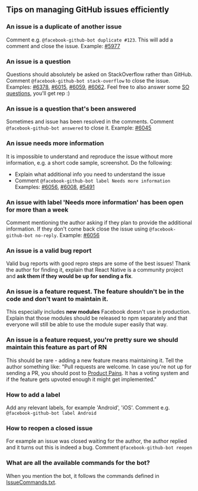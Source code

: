 ## Tips on managing GitHub issues efficiently

### An issue is a duplicate of another issue
Comment e.g. `@facebook-github-bot duplicate #123`. This will add a comment and close the issue.
Example: [#5977](https://github.com/facebook/react-native/issues/5977)

### An issue is a question
Questions should absolutely be asked on StackOverflow rather than GitHub.
Comment `@facebook-github-bot stack-overflow` to close the issue.
Examples: [#6378](https://github.com/facebook/react-native/issues/6378), [#6015](https://github.com/facebook/react-native/issues/6015), [#6059](https://github.com/facebook/react-native/issues/6059), [#6062](https://github.com/facebook/react-native/issues/6062).
Feel free to also answer some [SO questions](stackoverflow.com/questions/tagged/react-native), you'll get rep :)

### An issue is a question that's been answered
Sometimes and issue has been resolved in the comments. 
Comment `@facebook-github-bot answered` to close it.
Example: [#6045](https://github.com/facebook/react-native/issues/6045)

### An issue needs more information
It is impossible to understand and reproduce the issue without more information, e.g. a short code sample, screenshot.
Do the following:
- Explain what additional info you need to understand the issue
- Comment `@facebook-github-bot label Needs more information`
Examples: [#6056](https://github.com/facebook/react-native/issues/6056), [#6008](https://github.com/facebook/react-native/issues/6008), [#5491](https://github.com/facebook/react-native/issues/5491)

### An issue with label 'Needs more information' has been open for more than a week
Comment mentioning the author asking if they plan to provide the additional information. If they don't come back close the issue using `@facebook-github-bot no-reply`.
Example: [#6056](https://github.com/facebook/react-native/issues/6056)

### An issue is a valid bug report
Valid bug reports with good repro steps are some of the best issues! Thank the author for finding it, explain that React Native is a community project and **ask them if they would be up for sending a fix**.

### An issue is a feature request. The feature shouldn't be in the code and don't want to maintain it.
This especially includes **new modules** Facebook doesn't use in production. Explain that those modules should be released to npm separately and that everyone will still be able to use the module super easily that way.

### An issue is a feature request, you're pretty sure we should maintain this feature as part of RN
This should be rare - adding a new feature means maintaining it.
Tell the author something like: "Pull requests are welcome. In case you're not up for sending a PR, you should post to [Product Pains](https://productpains.com/product/react-native/?tab=top). It has a voting system and if the feature gets upvoted enough it might get implemented."

### How to add a label
Add any relevant labels, for example 'Android', 'iOS'.
Comment e.g. `@facebook-github-bot label Android`

### How to reopen a closed issue
For example an issue was closed waiting for the author, the author replied and it turns out this is indeed a bug.
Comment `@facebook-github-bot reopen`

### What are all the available commands for the bot?
When you mention the bot, it follows the commands defined in [IssueCommands.txt](https://github.com/facebook/react-native/blob/master/bots/IssueCommands.txt).
